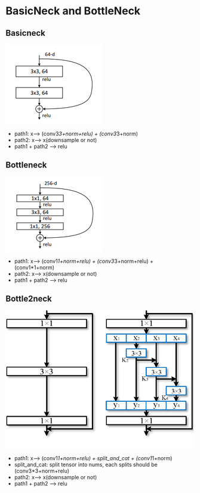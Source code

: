# BasicNeck and BottleNeck

## Basicneck
![](basicneck.png)
* path1: x--> (conv3*3+norm+relu) + (conv3*3+norm)
* path2: x--> x(downsample or not)
* path1 + path2 --> relu

## Bottleneck
![](bottleneck.png)
* path1: x--> (conv1*1+norm+relu) + (conv3*3+norm+relu) + (conv1*1+norm) 
* path2: x--> x(downsample or not)
* path1 + path2 --> relu

## Bottle2neck

![](res2net.png)

* path1: x--> (conv1*1+norm+relu) + split_and_cat + (conv1*1+norm)
* split_and_cat: split tensor into nums, each splits should be (conv3*3+norm+relu) 
* path2: x--> x(downsample or not)
* path1 + path2 --> relu